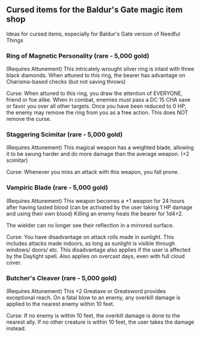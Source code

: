 ## Cursed items for the Baldur's Gate magic item shop

Ideas for cursed items, especially for Baldur's Gate version of Needful Things

### Ring of Magnetic Personality (rare - 5,000 gold)

(Requires Attunement) This intricately wrought silver ring is inlaid with three black diamonds.  When attuned to this ring, the bearer has advantage on Charisma-based checks (but not saving throws) 

Curse:  When attuned to this ring, you draw the attention of EVERYONE, friend or foe alike.  When in combat, enemies must pass a DC 15 CHA save or favor you over all other targets.  Once you have been reduced to 0 HP, the enemy may remove the ring from you as a free action.  This does NOT remove the curse.

### Staggering Scimitar (rare - 5,000 gold)

(Requires Attunement) This magical weapon has a weighted blade, allowing it to be swung harder and do more damage than the average weapon.  (+2 scimitar)

Curse:  Whenever you miss an attack with this weapon, you fall prone.

### Vampiric Blade (rare - 5,000 gold)

(Requires Attunement) This weapon becomes a +1 weapon for 24 hours after having tasted blood (can be activated by the user taking 1 HP damage and using their own blood)  Killing an enemy heals the bearer for 1d4+2.

The wielder can no longer see their reflection in a mirrored surface.

Curse: You have disadvantage on attack rolls made in sunlight.  This includes attacks made indoors, as long as sunlight is visible through windows/ doors/ etc.  This disadvantage also applies if the user is affected by the Daylight spell.  Also applies on overcast days, even with full cloud cover.

### Butcher's Cleaver (rare - 5,000 gold)

(Requires Attunement) This +2 Greataxe or Greatsword provides exceptional reach.  On a fatal blow to an enemy, any overkill damage is applied to the nearest enemy within 10 feet.

Curse: If no enemy is within 10 feet, the overkill damage is done to the nearest ally.  If no other creature is within 10 feet, the user takes the damage instead.